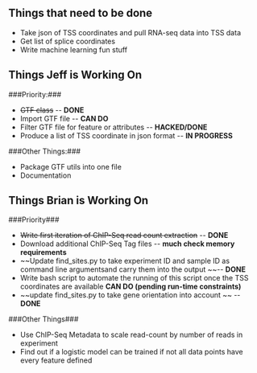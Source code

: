 Things that need to be done
---------------------------

* Take json of TSS coordinates and pull RNA-seq data into TSS data
* Get list of splice coordinates
* Write machine learning fun stuff

Things Jeff is Working On
-------------------------

###Priority:###
* ~~GTF class~~ -- **DONE**
* Import GTF file -- **CAN DO**
* Filter GTF file for feature or attributes -- **HACKED/DONE**
* Produce a list of TSS coordinate in json format -- **IN PROGRESS**

###Other Things:###
* Package GTF utils into one file
* Documentation

Things Brian is Working On
--------------------------

###Priority###
* ~~Write first iteration of ChIP-Seq read count extraction~~ -- **DONE**
* Download additional ChIP-Seq Tag files -- **much check memory requirements**
* ~~Update find_sites.py to take experiment ID and sample ID as command line argumentsand carry them into the output ~~-- **DONE**
* Write bash script to automate the running of this script once the TSS coordinates are available **CAN DO (pending run-time constraints)**
* ~~update find_sites.py to take gene orientation into account ~~ -- **DONE**

###Other Things###
* Use ChIP-Seq Metadata to scale read-count by number of reads in experiment
* Find out if a logistic model can be trained if not all data points have every feature defined
